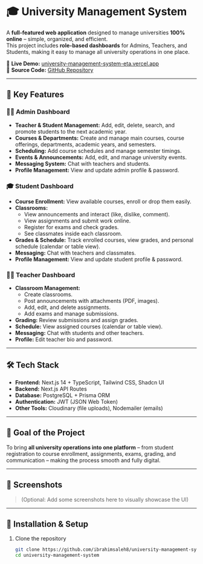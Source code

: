 # 🎓 University Management System

A **full-featured web application** designed to manage universities **100% online** – simple, organized, and efficient.  
This project includes **role-based dashboards** for Admins, Teachers, and Students, making it easy to manage all university operations in one place.

🔗 **Live Demo:** [university-management-system-eta.vercel.app](https://university-management-system-eta.vercel.app/)  
🔗 **Source Code:** [GitHub Repository](https://github.com/ibrahimsaleh8/university-management-system)

---

## 🚀 Key Features

### 👨‍💼 Admin Dashboard

- **Teacher & Student Management:** Add, edit, delete, search, and promote students to the next academic year.
- **Courses & Departments:** Create and manage main courses, course offerings, departments, academic years, and semesters.
- **Scheduling:** Add course schedules and manage semester timings.
- **Events & Announcements:** Add, edit, and manage university events.
- **Messaging System:** Chat with teachers and students.
- **Profile Management:** View and update admin profile & password.

### 🎓 Student Dashboard

- **Course Enrollment:** View available courses, enroll or drop them easily.
- **Classrooms:**
  - View announcements and interact (like, dislike, comment).
  - View assignments and submit work online.
  - Register for exams and check grades.
  - See classmates inside each classroom.
- **Grades & Schedule:** Track enrolled courses, view grades, and personal schedule (calendar or table view).
- **Messaging:** Chat with teachers and classmates.
- **Profile Management:** View and update student profile & password.

### 👨‍🏫 Teacher Dashboard

- **Classroom Management:**
  - Create classrooms.
  - Post announcements with attachments (PDF, images).
  - Add, edit, and delete assignments.
  - Add exams and manage submissions.
- **Grading:** Review submissions and assign grades.
- **Schedule:** View assigned courses (calendar or table view).
- **Messaging:** Chat with students and other teachers.
- **Profile:** Edit teacher bio and password.

---

## 🛠️ Tech Stack

- **Frontend:** Next.js 14 + TypeScript, Tailwind CSS, Shadcn UI
- **Backend:** Next.js API Routes
- **Database:** PostgreSQL + Prisma ORM
- **Authentication:** JWT (JSON Web Token)
- **Other Tools:** Cloudinary (file uploads), Nodemailer (emails)

---

## 🎯 Goal of the Project

To bring **all university operations into one platform** – from student registration to course enrollment, assignments, exams, grading, and communication – making the process smooth and fully digital.

---

## 📸 Screenshots

> (Optional: Add some screenshots here to visually showcase the UI)

---

## 📂 Installation & Setup

1. Clone the repository
   ```bash
   git clone https://github.com/ibrahimsaleh8/university-management-system.git
   cd university-management-system
   ```
